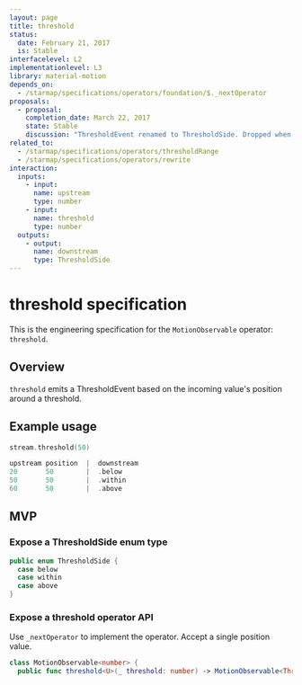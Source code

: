 ```yaml
---
layout: page
title: threshold
status:
  date: February 21, 2017
  is: Stable
interfacelevel: L2
implementationlevel: L3
library: material-motion
depends_on:
  - /starmap/specifications/operators/foundation/$._nextOperator
proposals:
  - proposal:
    completion_date: March 22, 2017
    state: Stable
    discussion: "ThresholdEvent renamed to ThresholdSide. Dropped when- prefix."
related_to:
  - /starmap/specifications/operators/thresholdRange
  - /starmap/specifications/operators/rewrite
interaction:
  inputs:
    - input:
      name: upstream
      type: number
    - input:
      name: threshold
      type: number
  outputs:
    - output:
      name: downstream
      type: ThresholdSide
---
```


# threshold specification

This is the engineering specification for the `MotionObservable` operator: `threshold`.

## Overview

`threshold` emits a ThresholdEvent based on the incoming value's position around a threshold.

## Example usage

```swift
stream.threshold(50)

upstream position  |  downstream
20       50        |  .below
50       50        |  .within
60       50        |  .above
```

## MVP

### Expose a ThresholdSide enum type

```swift
public enum ThresholdSide {
  case below
  case within
  case above
}
```

### Expose a threshold operator API

Use `_nextOperator` to implement the operator. Accept a single position value.

```swift
class MotionObservable<number> {
  public func threshold<U>(_ threshold: number) -> MotionObservable<ThresholdSide>
```
